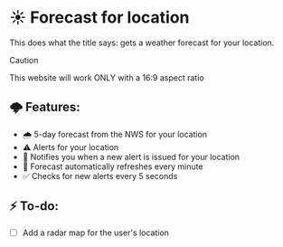 # ☀️ Forecast for location
This does what the title says: gets a weather forecast for your location.

> [!CAUTION]
> This website will work ONLY with a 16:9 aspect ratio

## 🌩️ Features:
- 🌧️ 5-day forecast from the NWS for your location
- ⚠️ Alerts for your location
- 🔔 Notifies you when a new alert is issued for your location
- 🔄️ Forecast automatically refreshes every minute
- ✅ Checks for new alerts every 5 seconds

## ⚡ To-do:
- [ ] Add a radar map for the user's location
